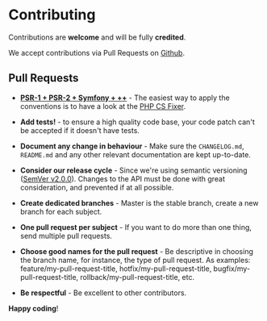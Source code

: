 # Contributing

Contributions are **welcome** and will be fully **credited**.

We accept contributions via Pull Requests on [Github](https://github.com//medunes/noise-php).

## Pull Requests

- **[PSR-1 + PSR-2 + Symfony + ++](https://github.com/medunes/noise-php/blob/master/.php_cs.dist)** - The easiest way to apply the conventions is to have a look at the [PHP CS Fixer](https://github.com/FriendsOfPHP/PHP-CS-Fixer#usage).

- **Add tests!** - to ensure a high quality code base, your code patch can't be accepted if it doesn't have tests.

- **Document any change in behaviour** - Make sure the `CHANGELOG.md`, `README.md` and any other relevant documentation are kept up-to-date.

- **Consider our release cycle** - Since we're using semantic versioning ([SemVer v2.0.0](http://semver.org/)). Changes to the API must be done with great consideration, and prevented if at all possible.

- **Create dedicated branches** - Master is the stable branch, create a new branch for each subject.

- **One pull request per subject** - If you want to do more than one thing, send multiple pull requests.

- **Choose good names for the pull request** - Be descriptive in choosing the branch name, for instance, the type of pull request. As examples: feature/my-pull-request-title, hotfix/my-pull-request-title, bugfix/my-pull-request-title, rollback/my-pull-request-title, etc.

- **Be respectful** - Be excellent to other contributors.

**Happy coding**!